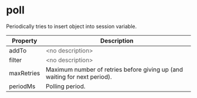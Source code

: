 # poll

Periodically tries to insert object into session variable. 

| Property | Description |
| ------- | -------- |
| addTo | <font color="#606060">&lt;no description&gt;</font> |
| filter | <font color="#606060">&lt;no description&gt;</font> |
| maxRetries | Maximum number of retries before giving up (and waiting for next period).  |
| periodMs | Polling period.  |


